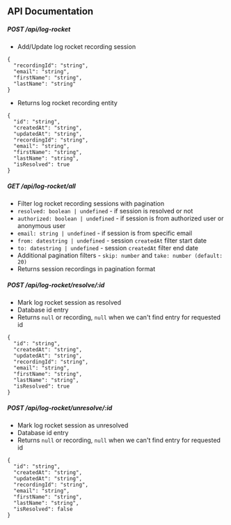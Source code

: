 ## API Documentation

##### POST /api/log-rocket
* Add/Update log rocket recording session
```
{
  "recordingId": "string",
  "email": "string",
  "firstName": "string",
  "lastName": "string"
}
```
* Returns log rocket recording entity
```
{
  "id": "string",
  "createdAt": "string",
  "updatedAt": "string",
  "recordingId": "string",
  "email": "string",
  "firstName": "string",
  "lastName": "string",
  "isResolved": true
}
```

##### GET /api/log-rocket/all
* Filter log rocket recording sessions with pagination
* `resolved: boolean | undefined` - if session is resolved or not
* `authorized: boolean | undefined` - if session is from authorized user or anonymous user
* `email: string | undefined` - if session is from specific email
* `from: datestring | undefined` - session `createdAt` filter start date
* `to: datestring | undefined` - session `createdAt` filter end date
* Additional pagination filters - `skip: number` and `take: number (default: 20)`
* Returns session recordings in pagination format

##### POST /api/log-rocket/resolve/:id
* Mark log rocket session as resolved
* Database id entry
* Returns `null` or recording, `null` when we can't find entry for requested id
```
{
  "id": "string",
  "createdAt": "string",
  "updatedAt": "string",
  "recordingId": "string",
  "email": "string",
  "firstName": "string",
  "lastName": "string",
  "isResolved": true
}
```

##### POST /api/log-rocket/unresolve/:id
* Mark log rocket session as unresolved
* Database id entry
* Returns `null` or recording, `null` when we can't find entry for requested id
```
{
  "id": "string",
  "createdAt": "string",
  "updatedAt": "string",
  "recordingId": "string",
  "email": "string",
  "firstName": "string",
  "lastName": "string",
  "isResolved": false
}
```
